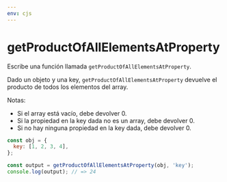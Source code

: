 ```yaml
---
env: cjs
---
```


# getProductOfAllElementsAtProperty

Escribe una función llamada `getProductOfAllElementsAtProperty`.

Dado un objeto y una key, `getProductOfAllElementsAtProperty` devuelve el
producto de todos los elementos del array.

Notas:

- Si el array está vacío, debe devolver 0.
- Si la propiedad en la key dada no es un array, debe devolver 0.
- Si no hay ninguna propiedad en la key dada, debe devolver 0.

```js
const obj = {
  key: [1, 2, 3, 4],
};

const output = getProductOfAllElementsAtProperty(obj, 'key');
console.log(output); // => 24
```
